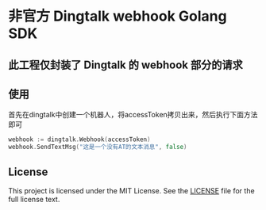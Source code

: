 # 非官方 Dingtalk webhook Golang SDK

## 此工程仅封装了 Dingtalk 的 webhook 部分的请求

## 使用

首先在dingtalk中创建一个机器人，将accessToken拷贝出来，然后执行下面方法即可

```Go
webhook := dingtalk.Webhook(accessToken)
webhook.SendTextMsg("这是一个没有AT的文本消息", false)
```

## License

This project is licensed under the MIT License.
See the [LICENSE](https://github.com/lunny/webhook_dingtalk/blob/master/LICENSE) file
for the full license text.